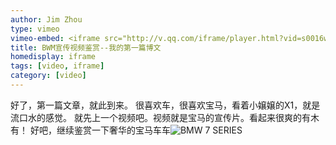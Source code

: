 ```yaml
---
author: Jim Zhou
type: vimeo
vimeo-embed: <iframe src="http://v.qq.com/iframe/player.html?vid=s0016wil469&tiny=0&auto=0" width="500" height="281" frameborder="0" webkitallowfullscreen mozallowfullscreen allowfullscreen></iframe>
title: BWM宣传视频鉴赏--我的第一篇博文
homedisplay: iframe
tags: [video, iframe]
category: [video]
---
```

好了，第一篇文章，就此到来。
很喜欢车，很喜欢宝马，看着小嬢嬢的X1，就是流口水的感觉。
就先上一个视频吧。视频就是宝马的宣传片。看起来很爽的有木有！
好吧，继续鉴赏一下奢华的宝马车车![BMW 7 SERIES](http://images.thecarconnection.com/hug/bmw-7-series-edition-exclusive_100466658_h.jpg)